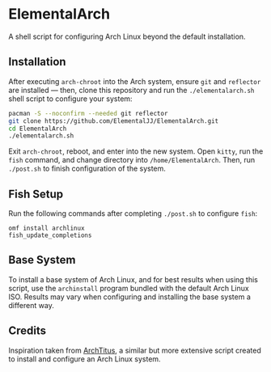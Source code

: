 # ElementalArch
A shell script for configuring Arch Linux beyond the default installation.

## Installation
After executing ```arch-chroot``` into the Arch system, ensure ```git``` and ```reflector``` are installed — then, clone this repository and run the ```./elementalarch.sh``` shell script to configure your system:

```bash
pacman -S --noconfirm --needed git reflector
git clone https://github.com/ElementalJJ/ElementalArch.git
cd ElementalArch
./elementalarch.sh
```

Exit ```arch-chroot```, reboot, and enter into the new system. Open ```kitty```, run the ```fish``` command, and change directory into ```/home/ElementalArch```. Then, run ```./post.sh``` to finish configuration of the system.

## Fish Setup
Run the following commands after completing ```./post.sh``` to configure ```fish```:
```fish
omf install archlinux
fish_update_completions
```

## Base System
To install a base system of Arch Linux, and for best results when using this script, use the ```archinstall``` program bundled with the default Arch Linux ISO. Results may vary when configuring and installing the base system a different way.

## Credits
Inspiration taken from [ArchTitus](https://github.com/ChrisTitusTech/ArchTitus), a similar but more extensive script created to install and configure an Arch Linux system.
